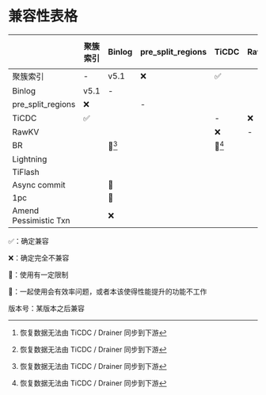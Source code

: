 # 兼容性表格

|                       | 聚簇索引 | Binlog | pre_split_regions | TiCDC | RawKV | BR    | Lightning | TiFlash | Async commit | 1pc  | Amend Pessimistic Txn |
| --------------------- | -------- | ------ | ----------------- | ----- | ----- | ----- | --------- | ------- | ------------ | ---- | --------------------- |
| 聚簇索引              | -        | v5.1   | ❌                 | ✅     |       |       |           |         |              |      |                       |
| Binlog                | v5.1     | -      |                   |       |       | 🚫[^1] |           |         | 🐢            | 🐢    | ❌                     |
| pre_split_regions     | ❌        |        | -                 |       |       |       |           |         |              |      |                       |
| TiCDC                 | ✅        |        |                   | -     | ❌     | 🚫[^1] |           |         |              |      |                       |
| RawKV                 |          |        |                   | ❌     | -     |       |           |         |              |      |                       |
| BR                    |          | 🚫[^1]  |                   | 🚫[^1] |       | -     |           |         |              |      |                       |
| Lightning             |          |        |                   |       |       |       | -         | 🐢       |              |      |                       |
| TiFlash               |          |        |                   |       |       |       | 🐢         | -       |              |      |                       |
| Async commit          |          | 🐢      |                   |       |       |       |           |         | -            |      |                       |
| 1pc                   |          | 🐢      |                   |       |       |       |           |         |              | -    |                       |
| Amend Pessimistic Txn |          | ❌      |                   |       |       |       |           |         |              |      | -                     |

✅：确定兼容

❌：确定完全不兼容

🚫：使用有一定限制

🐢：一起使用会有效率问题，或者本该使得性能提升的功能不工作

版本号：某版本之后兼容

[^1]: 恢复数据无法由 TiCDC / Drainer 同步到下游

